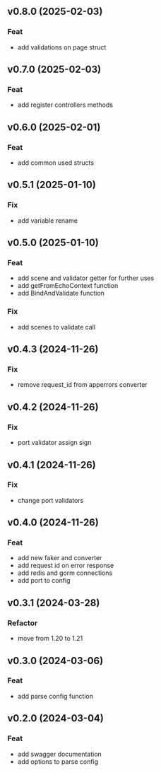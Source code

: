 ## v0.8.0 (2025-02-03)

### Feat

- add validations on page struct

## v0.7.0 (2025-02-03)

### Feat

- add register controllers methods

## v0.6.0 (2025-02-01)

### Feat

- add common used structs

## v0.5.1 (2025-01-10)

### Fix

- add variable rename

## v0.5.0 (2025-01-10)

### Feat

- add scene and validator getter for further uses
- add getFromEchoContext function
- add BindAndValidate function

### Fix

- add scenes to validate call

## v0.4.3 (2024-11-26)

### Fix

- remove request_id from apperrors converter

## v0.4.2 (2024-11-26)

### Fix

- port validator assign sign

## v0.4.1 (2024-11-26)

### Fix

- change port validators

## v0.4.0 (2024-11-26)

### Feat

- add new faker and converter
- add request id on error response
- add redis and gorm connections
- add port to config

## v0.3.1 (2024-03-28)

### Refactor

- move from 1.20 to 1.21

## v0.3.0 (2024-03-06)

### Feat

- add parse config function

## v0.2.0 (2024-03-04)

### Feat

- add swagger documentation
- add options to parse config
